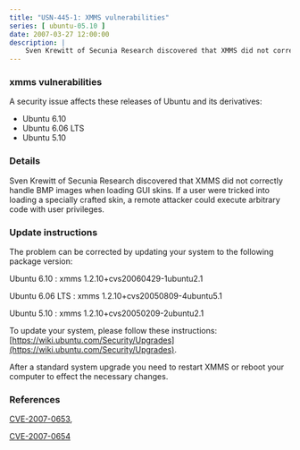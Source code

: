 ```yaml
---
title: "USN-445-1: XMMS vulnerabilities"
series: [ ubuntu-05.10 ]
date: 2007-03-27 12:00:00
description: |
    Sven Krewitt of Secunia Research discovered that XMMS did not correctly  handle BMP images when loading GUI skins.  If a user were tricked into  loading a specially crafted skin, a remote attacker could execute  arbitrary code with user privileges.
--- 
```

 
### xmms vulnerabilities

A security issue affects these releases of Ubuntu and its derivatives:

* Ubuntu 6.10
* Ubuntu 6.06 LTS
* Ubuntu 5.10

### Details

Sven Krewitt of Secunia Research discovered that XMMS did not correctly handle BMP images when loading GUI skins. If a user were tricked into loading a specially crafted skin, a remote attacker could execute arbitrary code with user privileges.

### Update instructions

The problem can be corrected by updating your system to the following package version:

Ubuntu 6.10
 : xmms <span>1.2.10+cvs20060429-1ubuntu2.1</span>

Ubuntu 6.06 LTS
 : xmms <span>1.2.10+cvs20050809-4ubuntu5.1</span>

Ubuntu 5.10
 : xmms <span>1.2.10+cvs20050209-2ubuntu2.1</span>

To update your system, please follow these instructions: [https://wiki.ubuntu.com/Security/Upgrades](https://wiki.ubuntu.com/Security/Upgrades).

After a standard system upgrade you need to restart XMMS or reboot your computer to effect the necessary changes.

### References

 [CVE-2007-0653](http://people.ubuntu.com/~ubuntu-security/cve/CVE-2007-0653), 

 [CVE-2007-0654](http://people.ubuntu.com/~ubuntu-security/cve/CVE-2007-0654)
 
